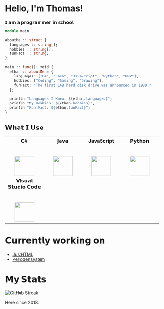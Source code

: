 # Hello, I'm Thomas!

𝗜 𝗮𝗺 𝗮 𝗽𝗿𝗼𝗴𝗿𝗮𝗺𝗺𝗲𝗿 𝗶𝗻 𝘀𝗰𝗵𝗼𝗼𝗹

```julia
module main

aboutMe :: struct {
  languages :: string[];
  hobbies :: string[];
  funFact :: string;
}

main :: func(): void {
  ethan :: aboutMe = {
    languages: ["C#", "Java", "JavaScript", "Python", "PHP"],
    hobbies: ["Coding", "Gaming", "Drawing"],
    funFact: "The first 1GB hard disk drive was announced in 1980."
  };

  println "Languages I Know: ${ethan.languages}";
  println "My Hobbies: ${ethan.hobbies}";
  println "Fun Fact: ${ethan.funFact}";
}
```

## 𝗪𝗵𝗮𝘁 𝗜 𝗨𝘀𝗲

<table>
  <tbody>
    <tr valign="top">
      <td width="25%" align="center">
        <span>𝗖#</span><br><br><br>
        <img height="64px" src="https://cdn.svgporn.com/logos/c-sharp.svg">
      </td>
      <td width="25%" align="center">
        <span>𝗝𝗮𝘃𝗮</span><br><br><br>
        <img height="64px" src="https://cdn.svgporn.com/logos/java.svg">
      </td>
      <td width="25%" align="center">
        <span><strong>JavaScript</strong></span><br><br><br>
        <img height="64px" src="https://cdn.svgporn.com/logos/javascript.svg">
      </td>
      <td width="25%" align="center">
        <span>𝗣𝘆𝘁𝗵𝗼𝗻</span><br><br><br>
        <img height="64px" src="https://cdn.svgporn.com/logos/python.svg">
      </td>
    <tr valign="top">
      <td width="25%" align="center">
        <span>𝗩𝗶𝘀𝘂𝗮𝗹 𝗦𝘁𝘂𝗱𝗶𝗼 𝗖𝗼𝗱𝗲</span><br><br><br>
        <img height="64px" src="https://cdn.svgporn.com/logos/visual-studio-code.svg">
      </td>
    </tr>
    </tr>
  </tbody>
</table>

# 𝗖𝘂𝗿𝗿𝗲𝗻𝘁𝗹𝘆 𝘄𝗼𝗿𝗸𝗶𝗻𝗴 𝗼𝗻

- <a href="https://github.com/Aquitano/JustHTML">JustHTML</a>
- <a href="https://github.com/Aquitano/Periodensystem">Periodensystem</a>


# 𝗠𝘆 𝗦𝘁𝗮𝘁𝘀

![GitHub Streak](https://github-readme-streak-stats.herokuapp.com/?user=Aquitano)

Here since 2018.
